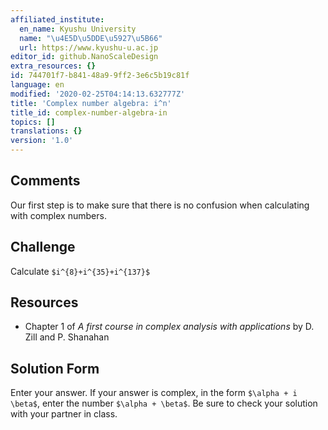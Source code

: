 ```yaml
---
affiliated_institute:
  en_name: Kyushu University
  name: "\u4E5D\u5DDE\u5927\u5B66"
  url: https://www.kyushu-u.ac.jp
editor_id: github.NanoScaleDesign
extra_resources: {}
id: 744701f7-b841-48a9-9ff2-3e6c5b19c81f
language: en
modified: '2020-02-25T04:14:13.632777Z'
title: 'Complex number algebra: i^n'
title_id: complex-number-algebra-in
topics: []
translations: {}
version: '1.0'
---
```


## Comments
Our first step is to make sure that there is no confusion when calculating with complex numbers.


## Challenge
Calculate `$i^{8}+i^{35}+i^{137}$`


## Resources
- Chapter 1 of *A first course in complex analysis with applications* by D. Zill and P. Shanahan


## Solution Form
Enter your answer.
If your answer is complex, in the form `$\alpha + i \beta$`, enter the number `$\alpha + \beta$`. Be sure to check your solution with your partner in class.
